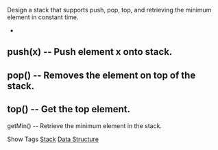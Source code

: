 Design a stack that supports push, pop, top, and retrieving the minimum element in constant time.

-  push(x) -- Push element x onto stack.
-  pop() -- Removes the element on top of the stack.
-  top() -- Get the top element.
-  getMin() -- Retrieve the minimum element in the stack.

Show Tags
 [Stack](/tag/stack/) [Data Structure](/tag/data-structure/)
